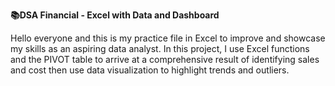 **📚DSA Financial - Excel with Data and Dashboard**

Hello everyone and this is my practice file in Excel to improve and showcase my skills as an aspiring data analyst. In this project, I use Excel functions and the PIVOT table to arrive at a comprehensive result of identifying sales and cost then use data visualization to highlight trends and outliers.
